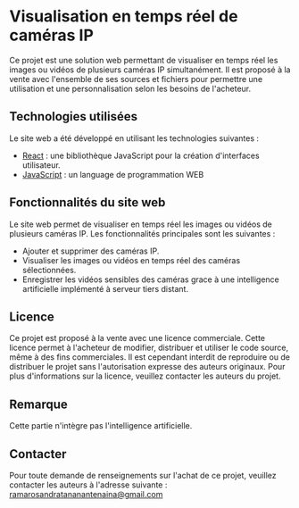 # Visualisation en temps réel de caméras IP
Ce projet est une solution web permettant de visualiser en temps réel les images ou vidéos de plusieurs caméras IP simultanément. Il est proposé à la vente avec l'ensemble de ses sources et fichiers pour permettre une utilisation et une personnalisation selon les besoins de l'acheteur.

## Technologies utilisées
Le site web a été développé en utilisant les technologies suivantes :

* [React](https://reactjs.org) : une bibliothèque JavaScript pour la création d'interfaces utilisateur.
* [JavaScript](https://javascript.com) : un language de programmation WEB

## Fonctionnalités du site web
Le site web permet de visualiser en temps réel les images ou vidéos de plusieurs caméras IP. Les fonctionnalités principales sont les suivantes :

* Ajouter et supprimer des caméras IP.
* Visualiser les images ou vidéos en temps réel des caméras sélectionnées.
* Enregistrer les vidéos sensibles des caméras grace à une intelligence artificielle implémenté à serveur tiers distant.

## Licence
Ce projet est proposé à la vente avec une licence commerciale. Cette licence permet à l'acheteur de modifier, distribuer et utiliser le code source, même à des fins commerciales. Il est cependant interdit de reproduire ou de distribuer le projet sans l'autorisation expresse des auteurs originaux. Pour plus d'informations sur la licence, veuillez contacter les auteurs du projet.

## Remarque
Cette partie n'intègre pas l'intelligence artificielle.

## Contacter
Pour toute demande de renseignements sur l'achat de ce projet, veuillez contacter les auteurs à l'adresse suivante : ramarosandratananantenaina@gmail.com

